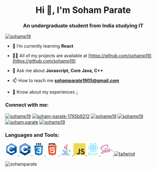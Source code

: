<h1 align="center">Hi 👋, I'm Soham Parate</h1>
<h3 align="center">An undergraduate student from India studying IT</h3>

<p align="left"> <a href="https://twitter.com/sohamp19" target="blank"><img src="https://img.shields.io/twitter/follow/sohamp19?logo=twitter&style=for-the-badge" alt="sohamp19" /></a> </p>

-   🌱 I’m currently learning **React**

-   👨‍💻 All of my projects are available at [https://github.com/sohamp19](https://github.com/sohamp19)

-   💬 Ask me about **Javascript, Core Java, C++**

-   📫 How to reach me **sohamparate1905@gmail.com**

-   📄 Know about my experiences [-](-)

<h3 align="left">Connect with me:</h3>
<p align="left">
<a href="https://twitter.com/sohamp19" target="blank"><img align="center" src="https://raw.githubusercontent.com/rahuldkjain/github-profile-readme-generator/master/src/images/icons/Social/twitter.svg" alt="sohamp19" height="30" width="40" /></a>
<a href="https://linkedin.com/in/soham-parate-1795b9212" target="blank"><img align="center" src="https://raw.githubusercontent.com/rahuldkjain/github-profile-readme-generator/master/src/images/icons/Social/linked-in-alt.svg" alt="soham-parate-1795b9212" height="30" width="40" /></a>
<a href="https://codepen.io/sohamp19" target="blank"><img align="center" src="https://raw.githubusercontent.com/rahuldkjain/github-profile-readme-generator/master/src/images/icons/Social/codepen.svg" alt="sohamp19" height="30" width="40" /></a>
<a href="https://dev.to/sohamp19" target="blank"><img align="center" src="https://raw.githubusercontent.com/rahuldkjain/github-profile-readme-generator/master/src/images/icons/Social/devto.svg" alt="sohamp19" height="30" width="40" /></a>
<a href="https://instagram.com/soham.parate" target="blank"><img align="center" src="https://raw.githubusercontent.com/rahuldkjain/github-profile-readme-generator/master/src/images/icons/Social/instagram.svg" alt="soham.parate" height="30" width="40" /></a>
<a href="https://www.leetcode.com/sohamp19" target="blank"><img align="center" src="https://raw.githubusercontent.com/rahuldkjain/github-profile-readme-generator/master/src/images/icons/Social/leet-code.svg" alt="sohamp19" height="30" width="40" /></a>

<h3 align="left">Languages and Tools:</h3>
<p align="left"> <a href="https://www.cprogramming.com/" target="_blank" rel="noreferrer"> <img src="https://raw.githubusercontent.com/devicons/devicon/master/icons/c/c-original.svg" alt="c" width="40" height="40"/> </a> <a href="https://www.w3schools.com/cpp/" target="_blank" rel="noreferrer"> <img src="https://raw.githubusercontent.com/devicons/devicon/master/icons/cplusplus/cplusplus-original.svg" alt="cplusplus" width="40" height="40"/> </a> <a href="https://www.w3schools.com/css/" target="_blank" rel="noreferrer"> <img src="https://raw.githubusercontent.com/devicons/devicon/master/icons/css3/css3-original-wordmark.svg" alt="css3" width="40" height="40"/> </a> <a href="https://www.w3.org/html/" target="_blank" rel="noreferrer"> <img src="https://raw.githubusercontent.com/devicons/devicon/master/icons/html5/html5-original-wordmark.svg" alt="html5" width="40" height="40"/> </a> <a href="https://www.java.com" target="_blank" rel="noreferrer"> <img src="https://raw.githubusercontent.com/devicons/devicon/master/icons/java/java-original.svg" alt="java" width="40" height="40"/> </a> <a href="https://developer.mozilla.org/en-US/docs/Web/JavaScript" target="_blank" rel="noreferrer"> <img src="https://raw.githubusercontent.com/devicons/devicon/master/icons/javascript/javascript-original.svg" alt="javascript" width="40" height="40"/> </a> <a href="https://reactjs.org/" target="_blank" rel="noreferrer"> <img src="https://raw.githubusercontent.com/devicons/devicon/master/icons/react/react-original-wordmark.svg" alt="react" width="40" height="40"/> </a> <a href="https://sass-lang.com" target="_blank" rel="noreferrer"> <img src="https://raw.githubusercontent.com/devicons/devicon/master/icons/sass/sass-original.svg" alt="sass" width="40" height="40"/> </a> <a href="https://tailwindcss.com/" target="_blank" rel="noreferrer"> <img src="https://www.vectorlogo.zone/logos/tailwindcss/tailwindcss-icon.svg" alt="tailwind" width="40" height="40"/> </a> </p>

<!-- MOST USED LANGUAGES -->
<!-- <p><img align="left" src="https://github-readme-stats.vercel.app/api/top-langs?username=sohamp19&show_icons=true&locale=en&layout=compact" alt="sohamp19" /></p> -->

<!-- <p>&nbsp;<img align="center" src="https://github-readme-stats.vercel.app/api?username=sohamp19&show_icons=true&theme=onedark&locale=en" alt="sohamp19" /></p> -->

<p><img align="center" src="https://github-readme-streak-stats.herokuapp.com/?user=sohamparate&" alt="sohamparate" /></p>

